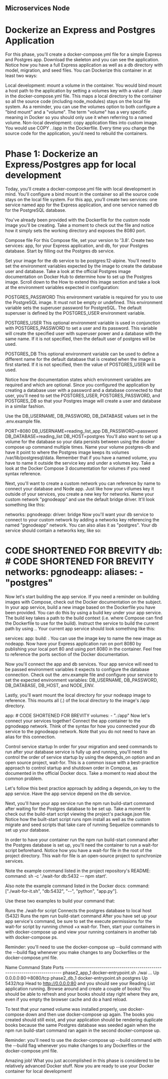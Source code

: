 ## Microservices Node
# Dockerize an Express and Postgres Application
For this phase, you'll create a docker-compose.yml file for a simple Express and Postgres app. Download the skeleton and you can see the application. Notice how you have a full Express application as well as a db directory with model, migration, and seed files. You can Dockerize this container in at least two ways:

Local development: mount a volume in the container. You would bind mount a host path to the application by setting a volumes key with a value of .:/app in the docker-compose.yml file. This maps a local directory to the container so all the source code (including node_modules) stays on the local file system. As a reminder, you can use the volumes option to both configure a "bind mount" and a "volume". The term "volume" has a very specific meaning in Docker so you should only use it when referring to a named volume.
Non-local development: copy application files into custom image. You would use COPY . /app in the Dockerfile. Every time you change the source code for the application, you’d need to rebuild the containers.

# Phase 1: Dockerize an Express/Postgres app for local development
Today, you'll create a docker-compose.yml file with local development in mind. You'll configure a bind mount in the container so all the source code stays on the local file system. For this app, you’ll create two services: one service named app for the Express application, and one service named db for the PostgreSQL database.

You've already been provided with the Dockerfile for the custom node image you'll be creating. Take a moment to check out the file and notice how it simply sets the working directory and exposes the 8080 port.

Compose file
For this Compose file, set your version to '3.8'. Create two services: app, for your Express application, and db, for your Postgres database. Start by filling out the Postgres db service.

Set your image for the db service to be postgres:12-alpine. You'll need to set the environment variables expected by the image to create the database user and database. Take a look at the official Postgres image documentation on Docker Hub to determine how to set up the Postgres image. Scroll down to the How to extend this image section and take a look at the environment variables expected in configuration:

POSTGRES_PASSWORD This environment variable is required for you to use the PostgreSQL image. It must not be empty or undefined. This environment variable sets the superuser password for PostgreSQL. The default superuser is defined by the POSTGRES_USER environment variable.

POSTGRES_USER This optional environment variable is used in conjunction with POSTGRES_PASSWORD to set a user and its password. This variable will create the specified user with superuser power and a database with the same name. If it is not specified, then the default user of postgres will be used.

POSTGRES_DB This optional environment variable can be used to define a different name for the default database that is created when the image is first started. If it is not specified, then the value of POSTGRES_USER will be used.

Notice how the documentation states which environment variables are required and which are optional. Since you configured the application by creating a database user with a password and a database connected to that user, you'll need to set the POSTGRES_USER, POSTGRES_PASSWORD, and POSTGRES_DB so that your Postgres image will create a user and database in a similar fashion.

Use the DB_USERNAME, DB_PASSWORD, DB_DATABASE values set in the .env.example file.

PORT=8080
DB_USERNAME=reading_list_app
DB_PASSWORD=password
DB_DATABASE=reading_list
DB_HOST=postgres
You'll also want to set up a volume for the database so your data persists between using the docker compose up command multiple times. Name your volume postgres-db and have it point to where the Postgres image keeps its volumes /var/lib/postgresql/data. Remember that if you have a named volume, you have to name it outside the service key and under a volumes key. Take a look at the Docker Compose 3 documentation for volumes if you need syntax reference.

Next, you'll want to create a custom network you can reference by name to connect your database and Node app. Just like how your volumes key it outside of your services, you create a new key for networks. Name your custom network "pgnodeapp" and use the default bridge driver. It'll look something like this:

networks: pgnodeapp: driver: bridge
Now you'll want your db service to connect to your custom network by adding a networks key referencing the named "pgnodeapp" network. You can also alias it as "postgres". Your db service should contain a networks key, like so:

# CODE SHORTENED FOR BREVITY db: # CODE SHORTENED FOR BREVITY networks: pgnodeapp: aliases: - "postgres"
Now let's start building the app service. If you need a reminder on building images with Compose, check out the Docker documentation on the subject. In your app service, build a new image based on the Dockerfile you have been provided. You can do this by using a build key under your app service. The build key takes a path to the build context (i.e. where Compose can find the Dockerfile to use for the build). Instruct the service to build the current path by using .. Your current app service should look something like this:

services: app: build: .
You can use the image key to name the new image as nodeapp. Now have your Express application run on port 8080 by publishing your local port 80 and using port 8080 in the container. Feel free to reference the ports section of the Docker documentation.

Now you'll connect the app and db services. Your app service will need to be passed environment variables it expects to configure the database connection. Check out the .env.example file and configure your service to set the expected environment variables: DB_USERNAME, DB_PASSWORD, DB_DATABASE, DB_HOST, and NODE_ENV.

Lastly, you'll want mount the local directory for your nodeapp image to reference. This mounts all (.) of the local directory to the image's /app directory.

app: # CODE SHORTENED FOR BREVITY volumes: - ".:/app"
Now let's connect your services together! Connect the app container to the pgnodeapp network. Think of the syntax for how you connected your db service to the pgnodeapp network. Note that you do not need to have an alias for this connection.

Control service startup
In order for your migration and seed commands to run after your database service is fully up and running, you'll need to control the order of service startup by using the depends_on option and an open source project, wait-for. This is a common issue with a best-practice approach to control startup and shutdown order in Compose, as documented in the official Docker docs. Take a moment to read about the common problem.

Let's follow this best practice approach by adding a depends_on key to the app service. Have the app service depend on the db service.

Next, you'll have your app service run the npm run build-start command after waiting for the Postgres database to be set up. Take a moment to check out the build-start script viewing the project's package.json file. Notice how the built-start script runs npm install as well as the custom migrate and seed scripts that take care of running Sequelize commands to set up your database.

In order to have your container run the npm run build-start command after the Postgres database is set up, you'll need the container to run a wait-for script beforehand. Notice how you have a wait-for file in the root of the project directory. This wait-for file is an open-source project to synchronize services.

Note the example command listed in the project repository's README: command: sh -c './wait-for db:5432 -- npm start'.

Also note the example command listed in the Docker docs: command: ["./wait-for-it.sh", "db:5432", "--", "python", "app.py"].

Use these two examples to build your command that:

Runs the ./wait-for script
Connects the postgres database to local host (5432)
Runs the npm run build-start command
After you have set up your app service's command, be sure to set the execute permissions for the wait-for script by running chmod +x wait-for. Then, start your containers in with docker-compose up and view your running containers in another tab with docker-compose ps.

Reminder: you'll need to use the docker-compose up --build command with the --build flag whenever you make changes to any Dockerfiles or the docker-compose.yml file.

Name Command State Ports ---------------------------------------------------------------------------- phase2_app_1 docker-entrypoint.sh ./wai ... Up 0.0.0.0:80->8080/tcp phase2_db_1 docker-entrypoint.sh postgres Up 5432/tcp
Head to http://0.0.0.0:80 and you should see your Reading List application running. Browse around and create a couple of books! You should be able to refresh and your books should stay right where they are, even if you empty the browser cache and do a hard reload.

To test that your named volume was installed properly, use docker-compose down and then use docker-compose up again. The books you created should still exist, and your application should be rendering duplicate books because the same Postgres database was seeded again when the npm run build-start command ran again in the second docker-compose up.

Reminder: you'll need to use the docker-compose up --build command with the --build flag whenever you make changes to any Dockerfiles or the docker-compose.yml file.

Amazing job! What you just accomplished in this phase is considered to be relatively advanced Docker stuff. Now you are ready to use your Docker container for local development!
